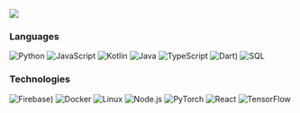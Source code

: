 ![](https://github.com/Dimaspermana293/Dimaspermana293/blob/main/profile-resize.gif)

### Languages

![Python](https://img.shields.io/badge/-Python-000?&logo=Python)
![JavaScript](https://img.shields.io/badge/-JavaScript-000?&logo=JavaScript)
![Kotlin]((https://img.shields.io/badge/Kotlin-snow?logo=kotlin&logoColor=7F52FF))
![Java](https://img.shields.io/badge/-Java-000?&logo=Java&logoColor=007396)
![TypeScript](https://img.shields.io/badge/-TypeScript-000?&logo=TypeScript)
![Dart](https://img.shields.io/badge/Dart-Language-blue?logo=dart))
![SQL](https://img.shields.io/badge/-SQL-000?&logo=MySQL)

### Technologies

![Firebase](https://img.shields.io/badge/firebase-ffca28?style=for-the-badge&logo=firebase&logoColor=black))
![Docker](https://img.shields.io/badge/-Docker-000?&logo=Docker)
![Linux](https://img.shields.io/badge/-Linux-000?&logo=Linux)
![Node.js](https://img.shields.io/badge/-Node.js-000?&logo=node.js)
![PyTorch](https://img.shields.io/badge/-PyTorch-000?&logo=PyTorch)
![React](https://img.shields.io/badge/-React-000?&logo=React)
![TensorFlow](https://img.shields.io/badge/-TensorFlow-000?&logo=TensorFlow)

